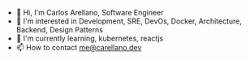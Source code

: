 - 👋 Hi, I'm Carlos Arellano, Software Engineer 
- 👀 I'm interested in Development, SRE, DevOs, Docker, Architecture, Backend, Design Patterns
- 🌱 I'm currently learning, kubernetes, reactjs
- 📫 How to contact me@carellano.dev
<!--- 💞️ I’m looking to collaborate on ...
--->

<!---
carellano/carellano is a ✨ special ✨ repository because its `README.md` (this file) appears on your GitHub profile.
You can click the Preview link to take a look at your changes.
--->
